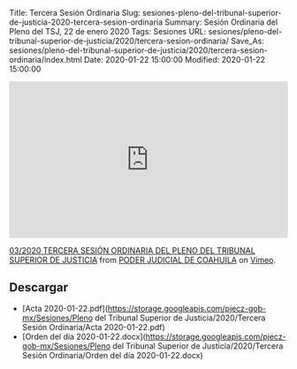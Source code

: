 Title: Tercera Sesión Ordinaria
Slug: sesiones-pleno-del-tribunal-superior-de-justicia-2020-tercera-sesion-ordinaria
Summary: Sesión Ordinaria del Pleno del TSJ, 22 de enero 2020
Tags: Sesiones
URL: sesiones/pleno-del-tribunal-superior-de-justicia/2020/tercera-sesion-ordinaria/
Save_As: sesiones/pleno-del-tribunal-superior-de-justicia/2020/tercera-sesion-ordinaria/index.html
Date: 2020-01-22 15:00:00
Modified: 2020-01-22 15:00:00


<div style="padding:56.25% 0 0 0;position:relative;"><iframe src="https://player.vimeo.com/video/386502991" style="position:absolute;top:0;left:0;width:100%;height:100%;" frameborder="0" allow="autoplay; fullscreen" allowfullscreen></iframe></div><script src="https://player.vimeo.com/api/player.js"></script>
<p><a href="https://vimeo.com/386502991">03/2020 TERCERA SESI&Oacute;N ORDINARIA DEL PLENO DEL TRIBUNAL SUPERIOR DE JUSTICIA</a> from <a href="https://vimeo.com/user103229504">PODER JUDICIAL DE COAHUILA</a> on <a href="https://vimeo.com">Vimeo</a>.</p>



## Descargar


* [Acta 2020-01-22.pdf](https://storage.googleapis.com/pjecz-gob-mx/Sesiones/Pleno del Tribunal Superior de Justicia/2020/Tercera Sesión Ordinaria/Acta 2020-01-22.pdf)
* [Orden del día 2020-01-22.docx](https://storage.googleapis.com/pjecz-gob-mx/Sesiones/Pleno del Tribunal Superior de Justicia/2020/Tercera Sesión Ordinaria/Orden del día 2020-01-22.docx)


